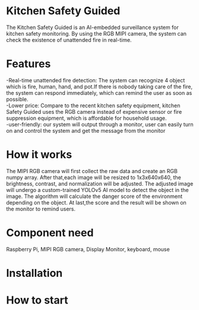 # Kitchen Safety Guided <br>
The Kitchen Safety Guided is an AI-embedded surveillance system for kitchen safety monitoring. By using the RGB MIPI camera, the system can check the existence of unattended fire in real-time.

# Features
-Real-time unattended fire detection: The system can recognize 4 object which is fire, human, hand, and pot.If there is nobody taking care of the fire, the system can respond immediately, which can remind the user as soon as possible. <br>
-Lower price: Compare to the recent kitchen safety equipment, kitchen Safety Guided uses the RGB camera instead of expensive sensor or fire suppression equipment, which is affordable for household usage. <br>
-user-friendly: our system will output through a monitor, user can easily turn on and control the system and get the message from the monitor

# How it works
The MIPI RGB camera will first collect the raw data and create an RGB numpy array. After that,each image will be resized to 1x3x640x640, the brightness, contrast, and normalization will be adjusted. The adjusted image will undergo a custom-trained YOLOv5 AI model to detect the object in the image. The algorithm will calculate the danger score of the environment depending on the object. At last,the score and the result will be shown on the monitor to remind users.

# Component need
Raspberry Pi, MIPI RGB camera, Display Monitor, keyboard, mouse 

# Installation 

# How to start
